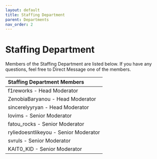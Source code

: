 ```yaml
---
layout: default
title: Staffing Department
parent: Departments
nav_order: 2
---
```


# Staffing Department
Members of the Staffing Department are listed below. If you have any questions, feel free to Direct Message one of the members.

| Staffing Department Members      | 
|:-------------|
| f1reworks - Head Moderator |
| ZenobiaBaryanou - Head Moderator |
| sincerelyyryan - Head Moderator |
| Iovims - Senior Moderator |
| fatou_rocks - Senior Moderator |
| ryliedoesntlikeyou - Senior Moderator |
| svruls - Senior Moderator |
| KAIT0_KlD - Senior Moderator |
